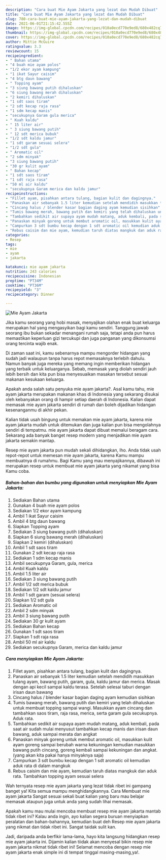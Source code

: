```yaml
---
description: "Cara buat Mie Ayam Jakarta yang lezat dan Mudah Dibuat"
title: "Cara buat Mie Ayam Jakarta yang lezat dan Mudah Dibuat"
slug: 780-cara-buat-mie-ayam-jakarta-yang-lezat-dan-mudah-dibuat
date: 2021-06-01T21:15:42.555Z
image: https://img-global.cpcdn.com/recipes/010a0ecd770e9ed8/680x482cq70/mie-ayam-jakarta-foto-resep-utama.jpg
thumbnail: https://img-global.cpcdn.com/recipes/010a0ecd770e9ed8/680x482cq70/mie-ayam-jakarta-foto-resep-utama.jpg
cover: https://img-global.cpcdn.com/recipes/010a0ecd770e9ed8/680x482cq70/mie-ayam-jakarta-foto-resep-utama.jpg
author: Mittie McGuire
ratingvalue: 3.3
reviewcount: 15
recipeingredient:
- " Bahan utama"
- "4 buah mie ayam polos"
- "1/2 ekor ayam kampung"
- "1 ikat Sayur caisim"
- "4 btg daun bawang"
- " Topping ayam"
- "3 siung bawang putih dihaluskan"
- "6 siung bawang merah dihaluskan"
- "2 kemiri dihaluskan"
- "1 sdt saos tiram"
- "2 sdt kecap raja rasa"
- "1 sdm kecap manis"
- "secukupnya Garam gula merica"
- " Kuah kaldu"
- " 15 liter air"
- " 3 siung bawang putih"
- " 12 sdt merica bubuk"
- "1/2 sdt kaldu jamur"
- "1 sdt garam sesuai selera"
- "1/2 sdt gula"
- " Aromatic oil"
- "2 sdm minyak"
- "3 siung bawang putih"
- "30 gr kulit ayam"
- " Bahan kecap"
- "1 sdt saos tiram"
- "1 sdt raja rasa"
- "50 ml air kaldu"
- "secukupnya Garam merica dan kaldu jamur"
recipeinstructions:
- "Fillet ayam, pisahkan antara tulang, bagian kulit dan dagingnya."
- "Panaskan air sebanyak 1.5 liter kemudian setelah mendidih masukkan tulang ayam, bawang putih, garam, gula, kaldu jamur dan merica. Masak dengan api kecil sampai kaldu terasa. Setelah selesai taburi dengan irisan daun bawang"
- "Cincang halus / blender kasar bagian daging ayam kemudian sisihkan"
- "Tumis bawang merah, bawang putih dan kemiri yang telah dihaluskan untuk membuat topping sampai wangi. Masukkan ayam cincang dan tambahkan saos tiram, raja rasa, merica, serta garam gula secukupnya. Aduk rata."
- "Tambahkan sedikit air supaya ayam mudah matang, aduk kembali, pada saat air sudah mulai menyusut tambahkan kecap manis dan irisan daun bawang, aduk sampai merata dan angkat"
- "Panaskan minyak goreng untuk membut aromatic oil, masukkan kulit ayam goreng sampai berubah warna kekuningan kemudian masukkan bawang putih cincang, goreng kembali sampai kekuningan dan angkat. (yang akan kita pakai hanya minyaknya saja)"
- "Campurkan 3 sdt bumbu kecap dengan 1 sdt aromatic oil kemudian aduk rata di dalam mangkuk"
- "Rebus caisim dan mie ayam, kemudian taruh diatas mangkuk dan aduk rata. Tambahkan topping ayam sesuai selera"
categories:
- Resep
tags:
- mie
- ayam
- jakarta

katakunci: mie ayam jakarta 
nutrition: 243 calories
recipecuisine: Indonesian
preptime: "PT34M"
cooktime: "PT36M"
recipeyield: "3"
recipecategory: Dinner

---
```



![Mie Ayam Jakarta](https://img-global.cpcdn.com/recipes/010a0ecd770e9ed8/680x482cq70/mie-ayam-jakarta-foto-resep-utama.jpg)

Jika kamu seorang yang hobi masak, menyajikan olahan enak buat keluarga merupakan hal yang mengasyikan bagi kamu sendiri. Tanggung jawab seorang ibu bukan sekadar menangani rumah saja, tetapi anda pun harus memastikan keperluan gizi tercukupi dan juga panganan yang dikonsumsi orang tercinta wajib enak.

Di zaman  saat ini, kamu sebenarnya mampu mengorder hidangan yang sudah jadi walaupun tanpa harus repot memasaknya terlebih dahulu. Namun banyak juga mereka yang memang ingin memberikan hidangan yang terbaik untuk keluarganya. Sebab, memasak yang diolah sendiri jauh lebih bersih dan kita pun bisa menyesuaikan masakan tersebut sesuai makanan kesukaan keluarga. 



Apakah anda salah satu penyuka mie ayam jakarta?. Asal kamu tahu, mie ayam jakarta merupakan makanan khas di Indonesia yang sekarang disukai oleh kebanyakan orang di hampir setiap daerah di Indonesia. Kalian dapat memasak mie ayam jakarta sendiri di rumah dan boleh dijadikan hidangan kesenanganmu di akhir pekan.

Kalian tidak usah bingung untuk memakan mie ayam jakarta, karena mie ayam jakarta mudah untuk ditemukan dan juga kalian pun bisa mengolahnya sendiri di tempatmu. mie ayam jakarta dapat dibuat memalui beragam cara. Sekarang ada banyak banget resep modern yang menjadikan mie ayam jakarta semakin mantap.

Resep mie ayam jakarta pun mudah sekali dihidangkan, lho. Anda tidak usah repot-repot untuk memesan mie ayam jakarta, karena Kamu mampu membuatnya di rumahmu. Bagi Kamu yang mau menyajikannya, dibawah ini merupakan resep untuk membuat mie ayam jakarta yang nikamat yang bisa Kamu coba.

<!--inarticleads1-->

##### Bahan-bahan dan bumbu yang digunakan untuk menyiapkan Mie Ayam Jakarta:

1. Sediakan  Bahan utama
1. Gunakan 4 buah mie ayam polos
1. Sediakan 1/2 ekor ayam kampung
1. Ambil 1 ikat Sayur caisim
1. Ambil 4 btg daun bawang
1. Siapkan  Topping ayam
1. Sediakan 3 siung bawang putih (dihaluskan)
1. Siapkan 6 siung bawang merah (dihaluskan)
1. Siapkan 2 kemiri (dihaluskan)
1. Ambil 1 sdt saos tiram
1. Gunakan 2 sdt kecap raja rasa
1. Sediakan 1 sdm kecap manis
1. Ambil secukupnya Garam, gula, merica
1. Ambil  Kuah kaldu
1. Ambil  1.5 liter air
1. Sediakan  3 siung bawang putih
1. Ambil  1/2 sdt merica bubuk
1. Sediakan 1/2 sdt kaldu jamur
1. Ambil 1 sdt garam (sesuai selera)
1. Siapkan 1/2 sdt gula
1. Sediakan  Aromatic oil
1. Ambil 2 sdm minyak
1. Ambil 3 siung bawang putih
1. Sediakan 30 gr kulit ayam
1. Sediakan  Bahan kecap
1. Gunakan 1 sdt saos tiram
1. Siapkan 1 sdt raja rasa
1. Ambil 50 ml air kaldu
1. Sediakan secukupnya Garam, merica dan kaldu jamur




<!--inarticleads2-->

##### Cara menyiapkan Mie Ayam Jakarta:

1. Fillet ayam, pisahkan antara tulang, bagian kulit dan dagingnya.
1. Panaskan air sebanyak 1.5 liter kemudian setelah mendidih masukkan tulang ayam, bawang putih, garam, gula, kaldu jamur dan merica. Masak dengan api kecil sampai kaldu terasa. Setelah selesai taburi dengan irisan daun bawang
1. Cincang halus / blender kasar bagian daging ayam kemudian sisihkan
1. Tumis bawang merah, bawang putih dan kemiri yang telah dihaluskan untuk membuat topping sampai wangi. Masukkan ayam cincang dan tambahkan saos tiram, raja rasa, merica, serta garam gula secukupnya. Aduk rata.
1. Tambahkan sedikit air supaya ayam mudah matang, aduk kembali, pada saat air sudah mulai menyusut tambahkan kecap manis dan irisan daun bawang, aduk sampai merata dan angkat
1. Panaskan minyak goreng untuk membut aromatic oil, masukkan kulit ayam goreng sampai berubah warna kekuningan kemudian masukkan bawang putih cincang, goreng kembali sampai kekuningan dan angkat. (yang akan kita pakai hanya minyaknya saja)
1. Campurkan 3 sdt bumbu kecap dengan 1 sdt aromatic oil kemudian aduk rata di dalam mangkuk
1. Rebus caisim dan mie ayam, kemudian taruh diatas mangkuk dan aduk rata. Tambahkan topping ayam sesuai selera




Wah ternyata resep mie ayam jakarta yang lezat tidak ribet ini gampang banget ya! Kita semua mampu menghidangkannya. Cara Membuat mie ayam jakarta Sangat sesuai sekali buat kalian yang baru mau belajar memasak ataupun juga untuk anda yang sudah lihai memasak.

Apakah kamu mau mulai mencoba membuat resep mie ayam jakarta mantab tidak ribet ini? Kalau anda ingin, ayo kalian segera buruan menyiapkan peralatan dan bahan-bahannya, kemudian buat deh Resep mie ayam jakarta yang nikmat dan tidak ribet ini. Sangat taidak sulit kan. 

Jadi, daripada anda berfikir lama-lama, hayo kita langsung hidangkan resep mie ayam jakarta ini. Dijamin kalian tiidak akan menyesal bikin resep mie ayam jakarta nikmat tidak ribet ini! Selamat mencoba dengan resep mie ayam jakarta enak simple ini di tempat tinggal masing-masing,ya!.

